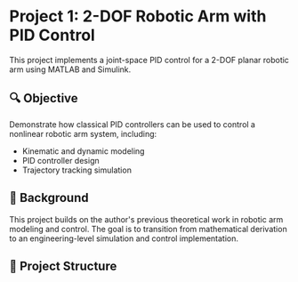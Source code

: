 # Project 1: 2-DOF Robotic Arm with PID Control

This project implements a joint-space PID control for a 2-DOF planar robotic arm using MATLAB and Simulink.

## 🔍 Objective

Demonstrate how classical PID controllers can be used to control a nonlinear robotic arm system, including:
- Kinematic and dynamic modeling
- PID controller design
- Trajectory tracking simulation

## 🧠 Background

This project builds on the author's previous theoretical work in robotic arm modeling and control. The goal is to transition from mathematical derivation to an engineering-level simulation and control implementation.

## 📁 Project Structure

